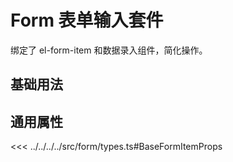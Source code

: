 <!--@include: ../../../global-tips.md-->

# Form 表单输入套件

绑定了 el-form-item 和数据录入组件，简化操作。

## 基础用法

<preview path="./demos/Base.vue" ></preview>

## 通用属性

<<< ../../../../src/form/types.ts#BaseFormItemProps
